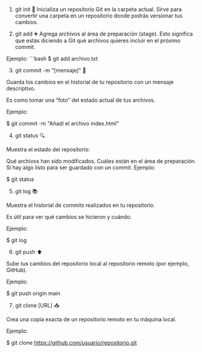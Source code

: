 1. git init 🚀 Inicializa un repositorio Git en la carpeta actual. Sirve para convertir una carpeta en un repositorio donde podrás versionar tus cambios.

2. git add ➕ Agrega archivos al área de preparación (stage). Esto significa que estás diciendo a Git qué archivos quieres incluir en el próximo commit.

Ejemplo: ```bash $ git add archivo.txt

3. git commit -m "[mensaje]" 📜

Guarda los cambios en el historial de tu repositorio con un mensaje descriptivo.

Es como tomar una “foto” del estado actual de tus archivos.

Ejemplo:

 $ git commit -m "Añadí el archivo index.html"
    
4. git status 🔍

Muestra el estado del repositorio:

Qué archivos han sido modificados.
Cuáles están en el área de preparación.
Si hay algo listo para ser guardado con un commit.
Ejemplo:

 $ git status
    
5. git log 📚

Muestra el historial de commits realizados en tu repositorio.

Es útil para ver qué cambios se hicieron y cuándo.

Ejemplo:

 $ git log
    
6. git push ⬆️

Sube tus cambios del repositorio local al repositorio remoto (por ejemplo, GitHub).

Ejemplo:

 $ git push origin main
    
7. git clone [URL] 📥

Crea una copia exacta de un repositorio remoto en tu máquina local.

Ejemplo:

 $ git clone https://github.com/usuario/repositorio.git